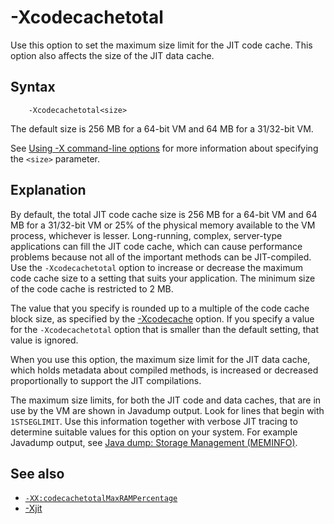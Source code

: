<!--
* Copyright (c) 2017, 2024 IBM Corp. and others
*
* This program and the accompanying materials are made
* available under the terms of the Eclipse Public License 2.0
* which accompanies this distribution and is available at
* https://www.eclipse.org/legal/epl-2.0/ or the Apache
* License, Version 2.0 which accompanies this distribution and
* is available at https://www.apache.org/licenses/LICENSE-2.0.
*
* This Source Code may also be made available under the
* following Secondary Licenses when the conditions for such
* availability set forth in the Eclipse Public License, v. 2.0
* are satisfied: GNU General Public License, version 2 with
* the GNU Classpath Exception [1] and GNU General Public
* License, version 2 with the OpenJDK Assembly Exception [2].
*
* [1] https://www.gnu.org/software/classpath/license.html
* [2] https://openjdk.org/legal/assembly-exception.html
*
* SPDX-License-Identifier: EPL-2.0 OR Apache-2.0 OR GPL-2.0-only WITH Classpath-exception-2.0 OR GPL-2.0-only WITH OpenJDK-assembly-exception-1.0
-->

# -Xcodecachetotal


Use this option to set the maximum size limit for the JIT code cache. This option also affects the size of the JIT data cache.

## Syntax

        -Xcodecachetotal<size>

The default size is 256 MB for a 64-bit VM and 64 MB for a 31/32-bit VM.

See [Using -X command-line options](x_jvm_commands.md) for more information about specifying the `<size>` parameter.

## Explanation

By default, the total JIT code cache size is 256 MB for a 64-bit VM and 64 MB for a 31/32-bit VM or 25% of the physical memory available to the VM process, whichever is lesser. Long-running, complex, server-type applications can fill the JIT code cache, which can cause performance problems because not all of the important methods can be JIT-compiled. Use the `-Xcodecachetotal` option to increase or decrease the maximum code cache size to a setting that suits your application. The minimum size of the code cache is restricted to 2 MB.

The value that you specify is rounded up to a multiple of the code cache block size, as specified by the [-Xcodecache](xcodecache.md) option. If you specify a value for the `-Xcodecachetotal` option that is smaller than the default setting, that value is ignored.

When you use this option, the maximum size limit for the JIT data cache, which holds metadata about compiled methods, is increased or decreased proportionally to support the JIT compilations.

The maximum size limits, for both the JIT code and data caches, that are in use by the VM are shown in Javadump output. Look for lines that begin with `1STSEGLIMIT`. Use this information together with verbose JIT tracing to determine suitable values for this option on your system. For example Javadump output, see [Java dump: Storage Management (MEMINFO)](dump_javadump.md#meminfo).

## See also

- [`-XX:codecachetotalMaxRAMPercentage`](xxcodecachetotalmaxrampercentage.md)
- [-Xjit](xjit.md)


<!-- ==== END OF TOPIC ==== xcodecachetotal.md ==== -->
